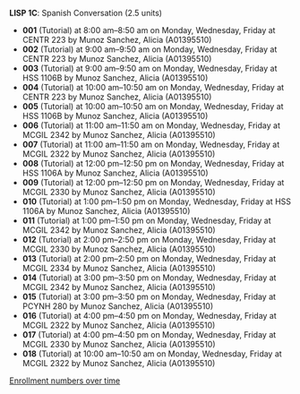 **LISP 1C**: Spanish Conversation (2.5 units)

- **001** (Tutorial) at 8:00 am–8:50 am on Monday, Wednesday, Friday at CENTR 223 by Munoz Sanchez, Alicia (A01395510)
- **002** (Tutorial) at 9:00 am–9:50 am on Monday, Wednesday, Friday at CENTR 223 by Munoz Sanchez, Alicia (A01395510)
- **003** (Tutorial) at 9:00 am–9:50 am on Monday, Wednesday, Friday at HSS 1106B by Munoz Sanchez, Alicia (A01395510)
- **004** (Tutorial) at 10:00 am–10:50 am on Monday, Wednesday, Friday at CENTR 223 by Munoz Sanchez, Alicia (A01395510)
- **005** (Tutorial) at 10:00 am–10:50 am on Monday, Wednesday, Friday at HSS 1106B by Munoz Sanchez, Alicia (A01395510)
- **006** (Tutorial) at 11:00 am–11:50 am on Monday, Wednesday, Friday at MCGIL 2342 by Munoz Sanchez, Alicia (A01395510)
- **007** (Tutorial) at 11:00 am–11:50 am on Monday, Wednesday, Friday at MCGIL 2322 by Munoz Sanchez, Alicia (A01395510)
- **008** (Tutorial) at 12:00 pm–12:50 pm on Monday, Wednesday, Friday at HSS 1106A by Munoz Sanchez, Alicia (A01395510)
- **009** (Tutorial) at 12:00 pm–12:50 pm on Monday, Wednesday, Friday at MCGIL 2330 by Munoz Sanchez, Alicia (A01395510)
- **010** (Tutorial) at 1:00 pm–1:50 pm on Monday, Wednesday, Friday at HSS 1106A by Munoz Sanchez, Alicia (A01395510)
- **011** (Tutorial) at 1:00 pm–1:50 pm on Monday, Wednesday, Friday at MCGIL 2342 by Munoz Sanchez, Alicia (A01395510)
- **012** (Tutorial) at 2:00 pm–2:50 pm on Monday, Wednesday, Friday at MCGIL 2330 by Munoz Sanchez, Alicia (A01395510)
- **013** (Tutorial) at 2:00 pm–2:50 pm on Monday, Wednesday, Friday at MCGIL 2334 by Munoz Sanchez, Alicia (A01395510)
- **014** (Tutorial) at 3:00 pm–3:50 pm on Monday, Wednesday, Friday at MCGIL 2342 by Munoz Sanchez, Alicia (A01395510)
- **015** (Tutorial) at 3:00 pm–3:50 pm on Monday, Wednesday, Friday at PCYNH 280 by Munoz Sanchez, Alicia (A01395510)
- **016** (Tutorial) at 4:00 pm–4:50 pm on Monday, Wednesday, Friday at MCGIL 2322 by Munoz Sanchez, Alicia (A01395510)
- **017** (Tutorial) at 4:00 pm–4:50 pm on Monday, Wednesday, Friday at MCGIL 2330 by Munoz Sanchez, Alicia (A01395510)
- **018** (Tutorial) at 10:00 am–10:50 am on Monday, Wednesday, Friday at MCGIL 2322 by Munoz Sanchez, Alicia (A01395510)

[Enrollment numbers over time](./LISP1C.tsv)
